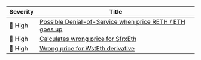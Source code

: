 | Severity          | Title  |
| --------          | -----  |
| :red_circle: High | [Possible Denial-of-Service when price RETH / ETH goes up](https://github.com/code-423n4/2023-03-asymmetry-findings/issues/239) |
| :red_circle: High | [Calculates wrong price for SfrxEth](https://github.com/code-423n4/2023-03-asymmetry-findings/issues/240) |
| :red_circle: High | [Wrong price for WstEth derivative](https://github.com/code-423n4/2023-03-asymmetry-findings/issues/242) |
